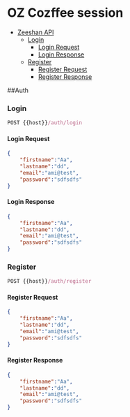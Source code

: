 # OZ Cozffee session 

- [Zeeshan API](#buber-dinner-api)
    - [Login](#login)
      - [Login Request](#login-request)
      - [Login Response](#login-response)
    - [Register](#register)
      - [Register Request](#register-request)
      - [Register Response](#register-response)


##Auth
### Login
```js
POST {{host}}/auth/login
```

#### Login Request

```json
{
    "firstname":"Aa",
    "lastname":"dd",
    "email":"ami@test",
    "password":"sdfsdfs"
}
```

#### Login Response

```json
{
    "firstname":"Aa",
    "lastname":"dd",
    "email":"ami@test",
    "password":"sdfsdfs"
}
```

### Register

```js
POST {{host}}/auth/register
```

#### Register Request

```json
{
    "firstname":"Aa",
    "lastname":"dd",
    "email":"ami@test",
    "password":"sdfsdfs"
}
```

#### Register Response

```json
{
    "firstname":"Aa",
    "lastname":"dd",
    "email":"ami@test",
    "password":"sdfsdfs"
}
```
